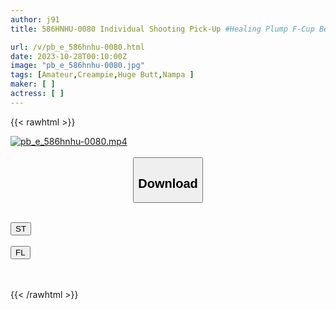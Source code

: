 ```yaml
---
author: j91
title: 586HNHU-0080 Individual Shooting Pick-Up #Healing Plump F-Cup Beauty #Drink Persuasion Sex #Violent Ejaculation #Raw Creampie #Service Cleaning Blowjob

url: /v/pb_e_586hnhu-0080.html
date: 2023-10-28T00:10:00Z
image: "pb_e_586hnhu-0080.jpg"
tags: [Amateur,Creampie,Huge Butt,Nampa ]
maker: [ ]
actress: [ ]
---
```



{{< rawhtml >}}

<div class="video" data-videoid="Bkz9YLdrw6TyxjQ">
    <a href="javascript:;">
        <img src="https://my.j91.asia/v/pb_e_586hnhu-0080.jpg" width="WIDTH" height="HEIGHT" alt="pb_e_586hnhu-0080.mp4" loading="lazy">
    </a>
</div>

<script type="text/javascript" src="https://j91.asia/asset/on-demand-st.js"></script>

<br>
  <link rel="stylesheet" href="https://j91.asia/asset/bs5.css">
  
  <center>
  <button class="btn btn-primary" type="button" data-bs-toggle="collapse" data-bs-target=".multi-collapse" aria-expanded="false" aria-controls="multiCollapseExample1 multiCollapseExample2"><h2>Download</h2></button></center>
</p>
<div class="row">
  <div class="col">
    <div class="collapse multi-collapse" id="multiCollapseExample1">
      <div class="card card-body">
	      	      <br>
<div class="buttons">  
<a href="https://streamtape.to/v/Bkz9YLdrw6TyxjQ"><button class="btn-hover color-3"><i class="fa fa-download"></i> ST</button></a></div>
    </div>
  </div>
</div>
  <div class="col">
    <div class="collapse multi-collapse" id="multiCollapseExample2">
      <div class="card card-body">
	      <br>
<div class="buttons">
    <a href="https://filelions.online/f/yv77txolg4de"><button class="btn-hover color-9"><i class="fa fa-download"></i> FL</button></a></div>
<br><br>
      </div>
    </div>
  </div>
</div>

{{< /rawhtml >}}

